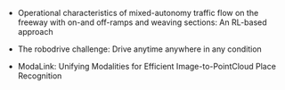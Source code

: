- Operational characteristics of mixed-autonomy traffic flow on the freeway with on-and off-ramps and weaving sections: An RL-based approach

- The robodrive challenge: Drive anytime anywhere in any condition

- ModaLink: Unifying Modalities for Efficient Image-to-PointCloud Place Recognition
